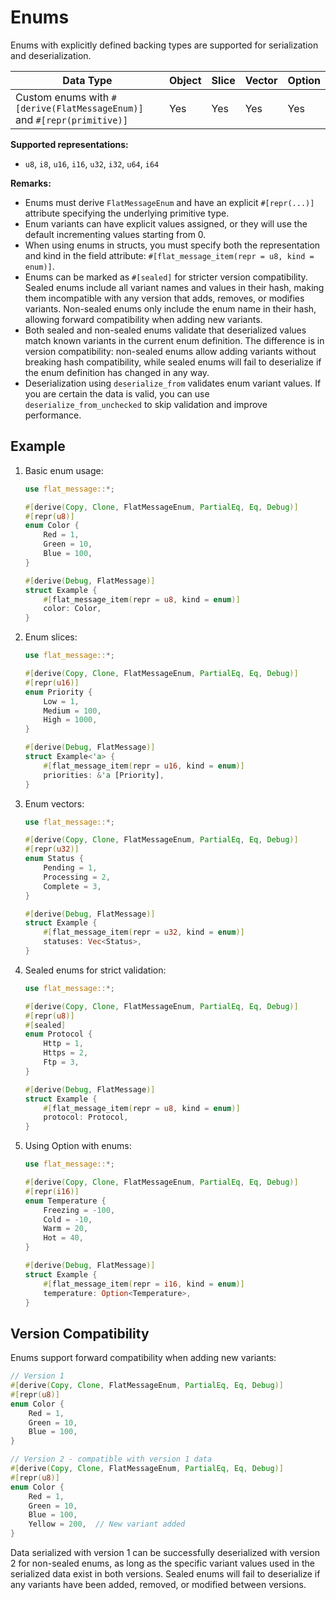 # Enums

Enums with explicitly defined backing types are supported for serialization and deserialization.

| Data Type                                                               | Object | Slice | Vector | Option |
| ----------------------------------------------------------------------- | ------ | ----- | ------ | ------ |
| Custom enums with `#[derive(FlatMessageEnum)]` and `#[repr(primitive)]` | Yes    | Yes   | Yes    | Yes    |

**Supported representations:**
- `u8`, `i8`, `u16`, `i16`, `u32`, `i32`, `u64`, `i64`

**Remarks:**
- Enums must derive `FlatMessageEnum` and have an explicit `#[repr(...)]` attribute specifying the underlying primitive type.
- Enum variants can have explicit values assigned, or they will use the default incrementing values starting from 0.
- When using enums in structs, you must specify both the representation and kind in the field attribute: `#[flat_message_item(repr = u8, kind = enum)]`.
- Enums can be marked as `#[sealed]` for stricter version compatibility. Sealed enums include all variant names and values in their hash, making them incompatible with any version that adds, removes, or modifies variants. Non-sealed enums only include the enum name in their hash, allowing forward compatibility when adding new variants.
- Both sealed and non-sealed enums validate that deserialized values match known variants in the current enum definition. The difference is in version compatibility: non-sealed enums allow adding variants without breaking hash compatibility, while sealed enums will fail to deserialize if the enum definition has changed in any way.
- Deserialization using `deserialize_from` validates enum variant values. If you are certain the data is valid, you can use `deserialize_from_unchecked` to skip validation and improve performance.

## Example

1. Basic enum usage:
    ```rust
    use flat_message::*;

    #[derive(Copy, Clone, FlatMessageEnum, PartialEq, Eq, Debug)]
    #[repr(u8)]
    enum Color {
        Red = 1,
        Green = 10,
        Blue = 100,
    }

    #[derive(Debug, FlatMessage)]
    struct Example {
        #[flat_message_item(repr = u8, kind = enum)]
        color: Color,
    }
    ```

2. Enum slices:
    ```rust
    use flat_message::*;

    #[derive(Copy, Clone, FlatMessageEnum, PartialEq, Eq, Debug)]
    #[repr(u16)]
    enum Priority {
        Low = 1,
        Medium = 100,
        High = 1000,
    }

    #[derive(Debug, FlatMessage)]
    struct Example<'a> {
        #[flat_message_item(repr = u16, kind = enum)]
        priorities: &'a [Priority],
    }
    ```

3. Enum vectors:
    ```rust
    use flat_message::*;

    #[derive(Copy, Clone, FlatMessageEnum, PartialEq, Eq, Debug)]
    #[repr(u32)]
    enum Status {
        Pending = 1,
        Processing = 2,
        Complete = 3,
    }

    #[derive(Debug, FlatMessage)]
    struct Example {
        #[flat_message_item(repr = u32, kind = enum)]
        statuses: Vec<Status>,
    }
    ```

4. Sealed enums for strict validation:
    ```rust
    use flat_message::*;

    #[derive(Copy, Clone, FlatMessageEnum, PartialEq, Eq, Debug)]
    #[repr(u8)]
    #[sealed]
    enum Protocol {
        Http = 1,
        Https = 2,
        Ftp = 3,
    }

    #[derive(Debug, FlatMessage)]
    struct Example {
        #[flat_message_item(repr = u8, kind = enum)]
        protocol: Protocol,
    }
    ```

5. Using Option with enums:
    ```rust
    use flat_message::*;

    #[derive(Copy, Clone, FlatMessageEnum, PartialEq, Eq, Debug)]
    #[repr(i16)]
    enum Temperature {
        Freezing = -100,
        Cold = -10,
        Warm = 20,
        Hot = 40,
    }

    #[derive(Debug, FlatMessage)]
    struct Example {
        #[flat_message_item(repr = i16, kind = enum)]
        temperature: Option<Temperature>,
    }
    ```

## Version Compatibility

Enums support forward compatibility when adding new variants:

```rust
// Version 1
#[derive(Copy, Clone, FlatMessageEnum, PartialEq, Eq, Debug)]
#[repr(u8)]
enum Color {
    Red = 1,
    Green = 10,
    Blue = 100,
}

// Version 2 - compatible with version 1 data
#[derive(Copy, Clone, FlatMessageEnum, PartialEq, Eq, Debug)]
#[repr(u8)]
enum Color {
    Red = 1,
    Green = 10,
    Blue = 100,
    Yellow = 200,  // New variant added
}
```

Data serialized with version 1 can be successfully deserialized with version 2 for non-sealed enums, as long as the specific variant values used in the serialized data exist in both versions. Sealed enums will fail to deserialize if any variants have been added, removed, or modified between versions.